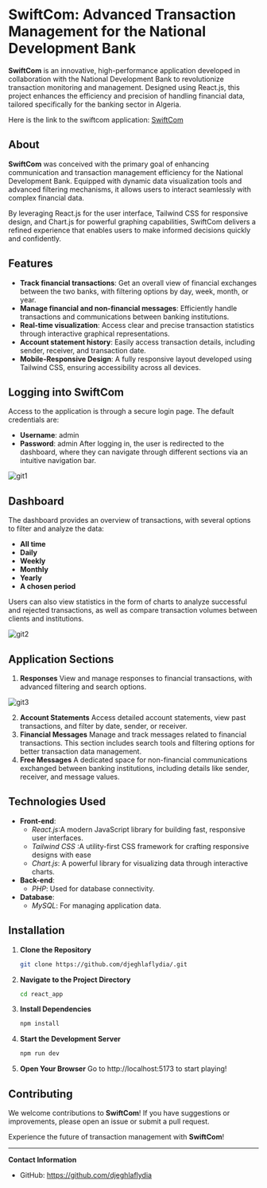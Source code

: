 # **SwiftCom**: Advanced Transaction Management for the National Development Bank

**SwiftCom** is an innovative, high-performance application developed in collaboration with the National Development Bank to revolutionize transaction monitoring and management. Designed using React.js, this project enhances the efficiency and precision of handling financial data, tailored specifically for the banking sector in Algeria.

Here is the link to the swiftcom application: [SwiftCom](https://djeghlaflydia.github.io/SwiftCom/)

## About

**SwiftCom** was conceived with the primary goal of enhancing communication and transaction management efficiency for the National Development Bank. Equipped with dynamic data visualization tools and advanced filtering mechanisms, it allows users to interact seamlessly with complex financial data.

By leveraging React.js for the user interface, Tailwind CSS for responsive design, and Chart.js for powerful graphing capabilities, SwiftCom delivers a refined experience that enables users to make informed decisions quickly and confidently.

## Features

- **Track financial transactions**: Get an overall view of financial exchanges between the two banks, with filtering options by day, week, month, or year.
- **Manage financial and non-financial messages**: Efficiently handle transactions and communications between banking institutions.
- **Real-time visualization**: Access clear and precise transaction statistics through interactive graphical representations.
- **Account statement history**: Easily access transaction details, including sender, receiver, and transaction date.
- **Mobile-Responsive Design**: A fully responsive layout developed using Tailwind CSS, ensuring accessibility across all devices.

## Logging into SwiftCom
Access to the application is through a secure login page. The default credentials are:
- **Username**: admin
- **Password**: admin
After logging in, the user is redirected to the dashboard, where they can navigate through different sections via an intuitive navigation bar.

![git1](https://github.com/user-attachments/assets/37e57e53-4d6f-44aa-ac5f-7c70f4cd1448)

## Dashboard
The dashboard provides an overview of transactions, with several options to filter and analyze the data:
- **All time**
- **Daily**
- **Weekly**
- **Monthly**
- **Yearly**
- **A chosen period**

Users can also view statistics in the form of charts to analyze successful and rejected transactions, as well as compare transaction volumes between clients and institutions.

![git2](https://github.com/user-attachments/assets/54fd6a8d-3295-4f6b-8d61-d08058aa3e58)

## Application Sections
1. **Responses**
View and manage responses to financial transactions, with advanced filtering and search options.

![git3](https://github.com/user-attachments/assets/52788e0f-60c8-4c80-a33a-47d3e1ac314e)

2. **Account Statements**
Access detailed account statements, view past transactions, and filter by date, sender, or receiver.
3. **Financial Messages**
Manage and track messages related to financial transactions. This section includes search tools and filtering options for better transaction data management.
4. **Free Messages**
A dedicated space for non-financial communications exchanged between banking institutions, including details like sender, receiver, and message values.


## Technologies Used

- **Front-end**: 
    - *React.js*:A modern JavaScript library for building fast, responsive user interfaces.
    - *Tailwind CSS* :A utility-first CSS framework for crafting responsive designs with ease
    - *Chart.js*: A powerful library for visualizing data through interactive charts.
- **Back-end**: 
    - *PHP*: Used for database connectivity.
- **Database**:
    - *MySQL*: For managing application data.


## Installation

1. **Clone the Repository**
   ```bash
   git clone https://github.com/djeghlaflydia/.git
2. **Navigate to the Project Directory**
   ```bash
   cd react_app
3. **Install Dependencies**
   ```bash
   npm install
4. **Start the Development Server**
   ```bash
   npm run dev
5. **Open Your Browser**
 Go to http://localhost:5173 to start playing!

## Contributing
We welcome contributions to **SwiftCom**! If you have suggestions or improvements, please open an issue or submit a pull request.

Experience the future of transaction management with **SwiftCom**!

---

**Contact Information**
- GitHub: https://github.com/djeghlaflydia
